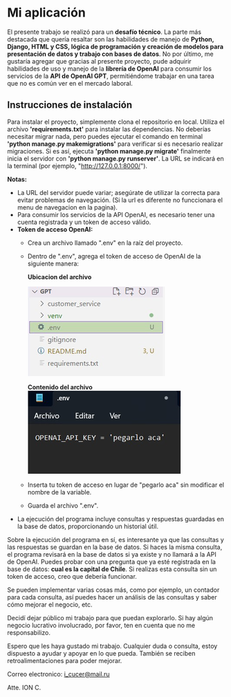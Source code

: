 # Mi aplicación

El presente trabajo se realizó para un **desafío técnico**. La parte más destacada que quería resaltar son las habilidades de manejo de **Python, Django, HTML y CSS, lógica de programación y creación de modelos para presentación de datos y trabajo con bases de datos**. No por último, me gustaría agregar que gracias al presente proyecto, pude adquirir habilidades de uso y manejo de la **librería de OpenAI** para consumir los servicios de la **API de OpenAI GPT**, permitiéndome trabajar en una tarea que no es común ver en el mercado laboral.

## Instrucciones de instalación

Para instalar el proyecto, simplemente clona el repositorio en local. Utiliza el archivo **'requirements.txt'** para instalar las dependencias. No deberías necesitar migrar nada, pero puedes ejecutar el comando en terminal **'python manage.py makemigrations'** para verificar si es necesario realizar migraciones. Si es así, ejecuta **'python manage.py migrate'** finalmente inicia el servidor con **'python manage.py runserver'**. La URL se indicará en la terminal (por ejemplo, "http://127.0.0.1:8000/").

**Notas:**
- La URL del servidor puede variar; asegúrate de utilizar la correcta para evitar problemas de navegación. (Si la url es diferente no funccionara el menu de navegacion en la pagina).
- Para consumir los servicios de la API OpenAI, es necesario tener una cuenta registrada y un token de acceso válido.
- **Token de acceso OpenAI:**
  - Crea un archivo llamado ".env" en la raíz del proyecto.
  - Dentro de ".env", agrega el token de acceso de OpenAI de la siguiente manera:

    **Ubicacion del archivo**

    ![Ubicacion del archivo en la carpeta del proyecto](images\token_1.jpg)


    **Contenido del archivo**
    ![Contenido del archivo:](images\token_2.jpg)

  - Inserta tu token de acceso en lugar de "pegarlo aca" sin modificar el nombre de la variable.
  - Guarda el archivo ".env".
- La ejecución del programa incluye consultas y respuestas guardadas en la base de datos, proporcionando un historial útil.

Sobre la ejecución del programa en sí, es interesante ya que las consultas y las respuestas se guardan en la base de datos. Si haces la misma consulta, el programa revisará en la base de datos si ya existe y no llamará a la API de OpenAI. Puedes probar con una pregunta que ya esté registrada en la base de datos: **cual es la capital de Chile**. Si realizas esta consulta sin un token de acceso, creo que debería funcionar.

Se pueden implementar varias cosas más, como por ejemplo, un contador para cada consulta, así puedes hacer un análisis de las consultas y saber cómo mejorar el negocio, etc.

Decidí dejar público mi trabajo para que puedan explorarlo. Si hay algún negocio lucrativo involucrado, por favor, ten en cuenta que no me responsabilizo.

Espero que les haya gustado mi trabajo. Cualquier duda o consulta, estoy dispuesto a ayudar y apoyar en lo que pueda. También se reciben retroalimentaciones para poder mejorar.

Correo electronico: i_cucer@mail.ru

Atte. ION C.